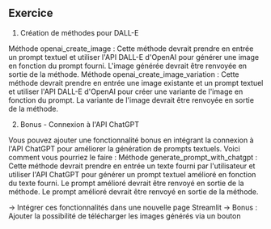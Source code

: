 ## Exercice

1. Création de méthodes pour DALL-E

Méthode openai_create_image : Cette méthode devrait prendre en entrée un prompt textuel et utiliser l'API DALL-E d'OpenAI pour générer une image en fonction du prompt fourni. L'image générée devrait être renvoyée en sortie de la méthode.
Méthode openai_create_image_variation : Cette méthode devrait prendre en entrée une image existante et un prompt textuel et utiliser l'API DALL-E d'OpenAI pour créer une variante de l'image en fonction du prompt. La variante de l'image devrait être renvoyée en sortie de la méthode.

2. Bonus - Connexion à l'API ChatGPT

Vous pouvez ajouter une fonctionnalité bonus en intégrant la connexion à l'API ChatGPT pour améliorer la génération de prompts textuels. Voici comment vous pourriez le faire :
Méthode generate_prompt_with_chatgpt : Cette méthode devrait prendre en entrée un texte fourni par l'utilisateur et utiliser l'API ChatGPT pour générer un prompt textuel amélioré en fonction du texte fourni. Le prompt amélioré devrait être renvoyé en sortie de la méthode. Le prompt amélioré devrait être renvoyé en sortie de la méthode.

-> Intégrer ces fonctionnalités dans une nouvelle page Streamlit
-> Bonus : Ajouter la possibilité de télécharger les images générés via un bouton